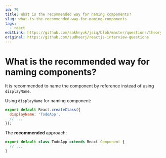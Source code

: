 ```yaml
---
id: 79
title: What is the recommended way for naming components?
slug: what-is-the-recommended-way-for-naming-components
tags:
  - react
editLink: https://github.com/sakhnyuk/jsiq/blob/master/questions/theory/react/79.md
original: https://github.com/sudheerj/reactjs-interview-questions
---
```


# What is the recommended way for naming components?

It is recommended to name the component by reference instead of using `displayName`.

Using `displayName` for naming component:

```javascript
export default React.createClass({
  displayName: 'TodoApp',
  // ...
});
```

The **recommended** approach:

```javascript
export default class TodoApp extends React.Component {
  // ...
}
```
